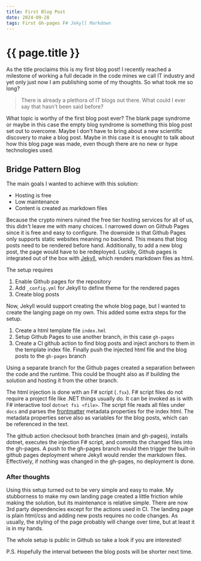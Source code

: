 ```yaml
---
title: First Blog Post
date: 2024-09-28
tags: First Gh-pages F# Jekyll Markdown
---
```


# {{ page.title }}

As the title proclaims this is my first blog post! I recently reached a milestone of working a full decade in the code mines we call IT industry and yet only just now I am publishing some of my thoughts. So what took me so long?

> There is already a plethora of IT blogs out there. What could I ever say that hasn't been said before?

What topic is worthy of the first blog post ever? The blank page syndrome or maybe in this case the empty blog syndrome is something this blog post set out to overcome. Maybe I don't have to bring about a new scientific discovery to make a blog post. Maybe in this case it is enought to talk about how this blog page was made, even though there are no new or hype technologies used.

## Bridge Pattern Blog

The main goals I wanted to achieve with this solution:

- Hosting is free
- Low maintenance
- Content is created as markdown files

Because the crypto miners ruined the free tier hosting services for all of us, this didn't leave me with many choices. I narrowed down on Github Pages since it is free and easy to configure. The downside is that Github Pages only supports static websites meaning no backend. This means that blog posts need to be rendered before hand. Additionally, to add a new blog post, the page would have to be redeployed. Luckily, Github pages is integrated out of the box with [Jekyll](https://jekyllrb.com/), which renders markdown files as html.

The setup requires

1. Enable Github pages for the repository
2. Add `_config.yml` for Jekyll to define theme for the rendered pages
3. Create blog posts

Now, Jekyll would support creating the whole blog page, but I wanted to create the langing page on my own. This added some extra steps for the setup.

1. Create a html template file `index.hml`
3. Setup Github Pages to use another branch, in this case `gh-pages`
2. Create a CI github action to find blog posts and inject anchors to them in the template index file. Finally push the injected html file and the blog posts to the `gh-pages` branch

Using a separate branch for the Github pages created a separation between the code and the runtime. This could be thought also as if building the solution and hosting it from the other branch.

The html injection is done with an F# script (`.fsx`). F# script files do not require a project file like .NET things usually do. It can be invoked as is with F# interactive tool `dotnet fsi <file>`. The script file reads all files under `docs` and parses the [frontmatter](https://jekyllrb.com/docs/front-matter/) metadata properties for the index html. The metadata properties serve also as variables for the blog posts, which can be referenced in the text.

The github action checksout both branches (main and gh-pages), installs dotnet, executes the injection F# script, and commits the changed files into the gh-pages. A push to the gh-pages branch would then trigger the built-in github pages deployment where Jekyll would render the markdown files. Effectively, if nothing was changed in the gh-pages, no deployment is done.

### After thoughts

Using this setup turned out to be very simple and easy to make. My stubborness to make my own landing page created a little friction while making the solution, but its maintenance is relative simple. There are now 3rd party dependencies except for the actions used in CI. The landing page is plain html/css and adding new posts requires no code changes. As usually, the styling of the page probably will change over time, but at least it is in my hands.

The whole setup is public in Github so take a look if you are interested!

P.S. Hopefully the interval between the blog posts will be shorter next time.
